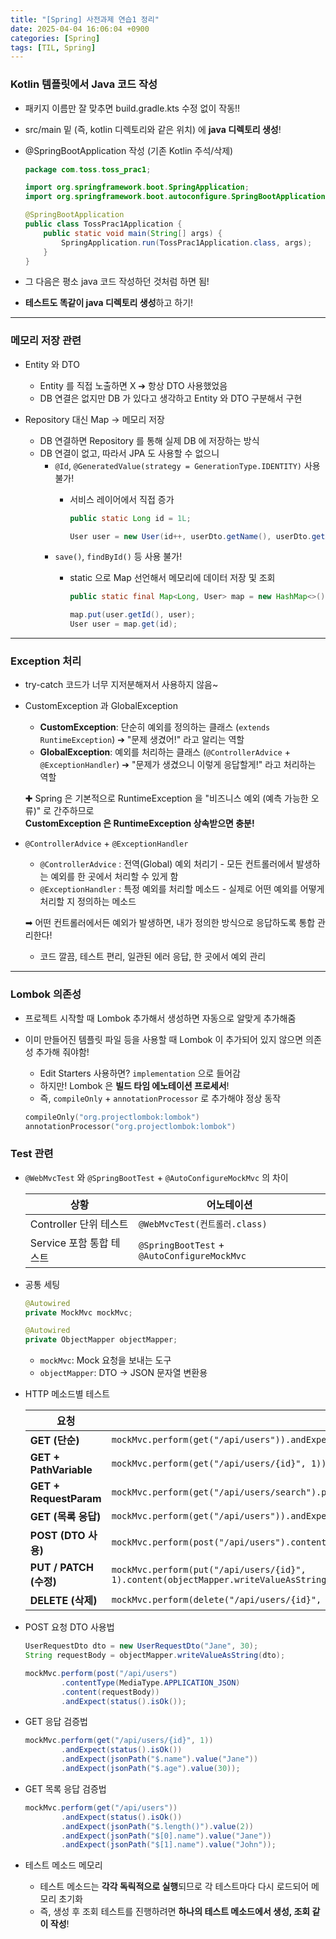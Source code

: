 ```yaml
---
title: "[Spring] 사전과제 연습1 정리"
date: 2025-04-04 16:06:04 +0900
categories: [Spring]
tags: [TIL, Spring]
---
```

### Kotlin 템플릿에서 Java 코드 작성
- 패키지 이름만 잘 맞추면 build.gradle.kts 수정 없이 작동!!
- src/main 밑 (즉, kotlin 디렉토리와 같은 위치) 에 **java 디렉토리 생성**!
- @SpringBootApplication 작성 (기존 Kotlin 주석/삭제)

    ```java
    package com.toss.toss_prac1;
    
    import org.springframework.boot.SpringApplication;
    import org.springframework.boot.autoconfigure.SpringBootApplication;
    
    @SpringBootApplication
    public class TossPrac1Application {
        public static void main(String[] args) {
            SpringApplication.run(TossPrac1Application.class, args);
        }
    }
    ```
- 그 다음은 평소 java 코드 작성하던 것처럼 하면 됨!
- **테스트도 똑같이 java 디렉토리 생성**하고 하기!

---
### 메모리 저장 관련
- Entity 와 DTO
  - Entity 를 직접 노출하면 X ➔ 항상 DTO 사용했었음
  - DB 연결은 없지만 DB 가 있다고 생각하고 Entity 와 DTO 구분해서 구현

- Repository 대신 Map -> 메모리 저장
  - DB 연결하면 Repository 를 통해 실제 DB 에 저장하는 방식
  - DB 연결이 없고, 따라서 JPA 도 사용할 수 없으니
    - `@Id`, `@GeneratedValue(strategy = GenerationType.IDENTITY)` 사용 불가!
      - 서비스 레이어에서 직접 증가

        ```java
        public static Long id = 1L;
      
        User user = new User(id++, userDto.getName(), userDto.getAge());
        ```
    - `save()`, `findById()` 등 사용 불가!
      - static 으로 Map 선언해서 메모리에 데이터 저장 및 조회

        ```java
        public static final Map<Long, User> map = new HashMap<>();
    
        map.put(user.getId(), user);
        User user = map.get(id);
        ```
        
---
### Exception 처리
- try-catch 코드가 너무 지저분해져서 사용하지 않음~

- CustomException 과 GlobalException
  - **CustomException**: 단순히 예외를 정의하는 클래스 (`extends RuntimeException`) ➔ "문제 생겼어!" 라고 알리는 역할
  - **GlobalException**: 예외를 처리하는 클래스 (`@ControllerAdvice` + `@ExceptionHandler`) ➔ "문제가 생겼으니 이렇게 응답할게!" 라고 처리하는 역할

  ✚ Spring 은 기본적으로 RuntimeException 을 "비즈니스 예외 (예측 가능한 오류)" 로 간주하므로  
  **CustomException 은 RuntimeException 상속받으면 충분!**

- `@ControllerAdvice` + `@ExceptionHandler`
  - `@ControllerAdvice` : 전역(Global) 예외 처리기 - 모든 컨트롤러에서 발생하는 예외를 한 곳에서 처리할 수 있게 함
  - `@ExceptionHandler` : 특정 예외를 처리할 메소드 - 실제로 어떤 예외를 어떻게 처리할 지 정의하는 메소드

  ➡︎ 어떤 컨트롤러에서든 예외가 발생하면, 내가 정의한 방식으로 응답하도록 통합 관리한다!
  - 코드 깔끔, 테스트 편리, 일관된 에러 응답, 한 곳에서 예외 관리

---
### Lombok 의존성
- 프로젝트 시작할 때 Lombok 추가해서 생성하면 자동으로 알맞게 추가해줌
- 이미 만들어진 템플릿 파일 등을 사용할 때 Lombok 이 추가되어 있지 않으면 의존성 추가해 줘야함!
  - Edit Starters 사용하면? `implementation` 으로 들어감
  - 하지만! Lombok 은 **빌드 타임 에노테이션 프로세서**!
  - 즉, `compileOnly` + `annotationProcessor` 로 추가해야 정상 동작

  ```kotlin
  compileOnly("org.projectlombok:lombok")
  annotationProcessor("org.projectlombok:lombok")
  ```

### Test 관련
- `@WebMvcTest` 와 `@SpringBootTest` + `@AutoConfigureMockMvc` 의 차이

  | 상황 | 어노테이션 |
    |------|------------|
  | Controller 단위 테스트 | `@WebMvcTest(컨트롤러.class)` |
  | Service 포함 통합 테스트 | `@SpringBootTest` + `@AutoConfigureMockMvc` |

- 공통 세팅

  ```java
  @Autowired
  private MockMvc mockMvc;
  
  @Autowired
  private ObjectMapper objectMapper;
  ```
  - `mockMvc`: Mock 요청을 보내는 도구
  - `objectMapper`: DTO → JSON 문자열 변환용

- HTTP 메소드별 테스트

  | 요청                     | 예시 |
    |------------------------|------|
  | **GET (단순)**           | `mockMvc.perform(get("/api/users")).andExpect(status().isOk());` |
  | **GET + PathVariable** | `mockMvc.perform(get("/api/users/{id}", 1)).andExpect(status().isOk());` |
  | **GET + RequestParam** | `mockMvc.perform(get("/api/users/search").param("name", "Jane")).andExpect(status().isOk());` |
  | **GET (목록 응답)**        | `mockMvc.perform(get("/api/users")).andExpect(jsonPath("$.length()").value(2));` |
  | **POST (DTO 사용)**      | `mockMvc.perform(post("/api/users").content(objectMapper.writeValueAsString(dto)).contentType(MediaType.APPLICATION_JSON)).andExpect(status().isOk());` |
  | **PUT / PATCH (수정)**   | `mockMvc.perform(put("/api/users/{id}", 1).content(objectMapper.writeValueAsString(dto)).contentType(MediaType.APPLICATION_JSON)).andExpect(status().isOk());` |
  | **DELETE (삭제)**        | `mockMvc.perform(delete("/api/users/{id}", 1)).andExpect(status().isOk());` |


- POST 요청 DTO 사용법

  ```java
  UserRequestDto dto = new UserRequestDto("Jane", 30);
  String requestBody = objectMapper.writeValueAsString(dto);
  
  mockMvc.perform(post("/api/users")
          .contentType(MediaType.APPLICATION_JSON)
          .content(requestBody))
          .andExpect(status().isOk());
  ```

- GET 응답 검증법

  ```java
  mockMvc.perform(get("/api/users/{id}", 1))
          .andExpect(status().isOk())
          .andExpect(jsonPath("$.name").value("Jane"))
          .andExpect(jsonPath("$.age").value(30));
  ```

- GET 목록 응답 검증법

  ```java
  mockMvc.perform(get("/api/users"))
          .andExpect(status().isOk())
          .andExpect(jsonPath("$.length()").value(2))
          .andExpect(jsonPath("$[0].name").value("Jane"))
          .andExpect(jsonPath("$[1].name").value("John"));
  ```

- 테스트 메소드 메모리
  - 테스트 메소드는 **각각 독릭적으로 실행**되므로 각 테스트마다 다시 로드되어 메모리 초기화
  - 즉, 생성 후 조회 테스트를 진행하려면 **하나의 테스트 메소드에서 생성, 조회 같이 작성**!
